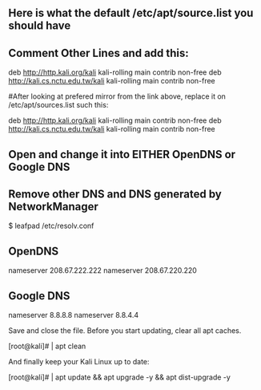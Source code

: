 ## Here is what the default /etc/apt/source.list you should have
## Comment Other Lines and add this:

deb http://http.kali.org/kali kali-rolling main contrib non-free
deb http://kali.cs.nctu.edu.tw/kali kali-rolling main contrib non-free


#After looking at prefered mirror from the link above, replace it on /etc/apt/sources.list such this:

deb http://http.kali.org/kali kali-rolling main contrib non-free
deb http://kali.cs.nctu.edu.tw/kali kali-rolling main contrib non-free



## Open and change it into EITHER OpenDNS or Google DNS
## Remove other DNS and DNS generated by NetworkManager
$ leafpad /etc/resolv.conf

## OpenDNS ##
nameserver 208.67.222.222
nameserver 208.67.220.220

## Google DNS ##
nameserver 8.8.8.8
nameserver 8.8.4.4


Save and close the file.
Before you start updating, clear all apt caches.

[root@kali]# | apt clean


And finally keep your Kali Linux up to date:

[root@kali]# | apt update && apt upgrade -y && apt dist-upgrade -y
